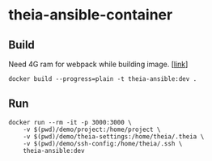 # theia-ansible-container

## Build

Need 4G ram for webpack while building image. [[link](https://github.com/jupyterhub/jupyterlab-hub/issues/44)]

```
docker build --progress=plain -t theia-ansible:dev .
```

## Run

```
docker run --rm -it -p 3000:3000 \
    -v $(pwd)/demo/project:/home/project \
    -v $(pwd)/demo/theia-settings:/home/theia/.theia \
    -v $(pwd)/demo/ssh-config:/home/theia/.ssh \
    theia-ansible:dev
```